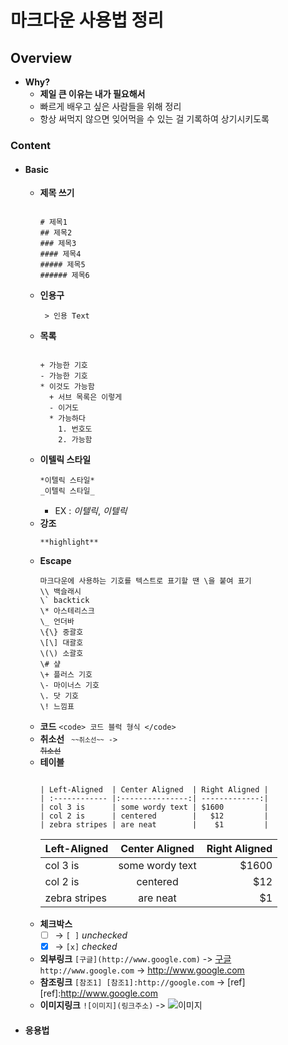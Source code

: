 마크다운 사용법 정리
====================

Overview
--------

-	**Why?**
	-	**제일 큰 이유는 내가 필요해서**
	-	빠르게 배우고 싶은 사람들을 위해 정리
	-	항상 써먹지 않으면 잊어먹을 수 있는 걸 기록하여 상기시키도록

### Content

-	#### Basic
    - **제목 쓰기**
    	<pre>
      <code>
      # 제목1
      ## 제목2
      ### 제목3
      #### 제목4
      ##### 제목5
      ###### 제목6
      </code></pre>
    - **인용구**
      <pre><code> > 인용 Text
      </code></pre>
    - **목록**
      <pre><code>
      + 가능한 기호
      - 가능한 기호
      * 이것도 가능함
        + 서브 목록은 이렇게
        - 이거도
        * 가능하다
          1. 번호도          
          2. 가능함</code></pre>       
    - **이텔릭 스타일**
      <pre><code>*이텔릭 스타일*  
      _이텔릭 스타일_</code></pre>
       - EX : *이텔릭*, _이텔릭_
    - **강조**
      <pre><code>**highlight**
      </code></pre>
    - **Escape**
      <pre><code>마크다운에 사용하는 기호를 텍스트로 표기할 땐 \을 붙여 표기
      \\ 백슬래시
      \` backtick
      \* 아스테리스크
      \_ 언더바
      \{\} 중괄호
      \[\] 대괄호
      \(\) 소괄호
      \# 샾
      \+ 플러스 기호
      \- 마이너스 기호
      \. 닷 기호
      \! 느낌표
      </code></pre>
    - **코드**
      `<code> 코드 블럭 형식 </code>`
    - **취소선**
      <code> `~~취소선~~` ->  ~~취소선~~ </code>
    - **테이블**
      <pre><code>
      | Left-Aligned  | Center Aligned  | Right Aligned |
      | :------------ |:---------------:| -------------:|
      | col 3 is      | some wordy text | $1600         |
      | col 2 is      | centered        |   $12         |
      | zebra stripes | are neat        |    $1         |
      </code></pre>
      | Left-Aligned  | Center Aligned  | Right Aligned |
      | :------------ |:---------------:| -------------:|
      | col 3 is      | some wordy text | $1600         |
      | col 2 is      | centered        |   $12         |
      | zebra stripes | are neat        |    $1         |
    - **체크박스**
      - [ ] -> `[ ]` _unchecked_
      - [x] -> `[x]` _checked_
    - **외부링크**
      `[구글](http://www.google.com)` -> [구글](http://www.google.com)
      `http://www.google.com` -> http://www.google.com
    - **참조링크**
      `[참조1] [참조1]:http://google.com` -> 
      [ref]
      [ref]:http://www.google.com
    - **이미지링크**
      `![이미지](링크주소)` -> ![이미지](https://pbs.twimg.com/profile_images/994409572117790720/NF8KMjNX_400x400.jpg)
  - #### 응용법
